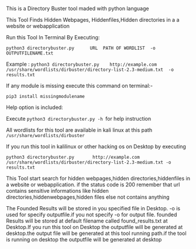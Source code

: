 This is a Directory Buster tool maded with python language

This Tool Finds Hidden Webpages, Hiddenfiles,Hidden directories in a  a website or webapplication

Run this Tool In Terminal By Executing:

```python3 directorybuster.py      URL  PATH OF WORDLIST  -o      OUTPUTFILENAME.txt```

Example : ```python3 directorybuster.py    http://example.com   /usr/share/wordlists/dirbuster/directory-list-2.3-medium.txt  -o  results.txt```

If any module is missing execute this command on terminal:-

```pip3 install missingmodulename```

Help option is included:

Execute ```python3 directorybuster.py -h ```for help instruction

All wordlists for this tool are available in kali linux at this path ```/usr/share/wordlists/dirbuster```

If you run this tool in kalilinux or other hacking os on Desktop by executing

```python3 directorybuster.py       http://example.com  /usr/share/wordlists/dirbuster/directory-list-2.3-medium.txt -o results.txt```

This Tool start search for hidden webpages,hidden directories,hiddenfiles in a website or webapplication. if the status code is 200 remember that url contains sensitive informations like hidden directories,hiddenwebpages,hidden files else not contains anything 

The Founded Results will be stored in you specified file in Desktop. -o is used for specify outputfile.if you not specify -o for output file. founded Results will be stored at default filename called found_results.txt at Desktop.If you run this tool on Desktop the outputfile will be generated at desktop.the output file will be generated at this tool running path.if the tool is running on desktop the outputfile will be generated at desktop

